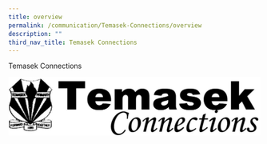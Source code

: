 ```yaml
---
title: overview
permalink: /communication/Temasek-Connections/overview
description: ""
third_nav_title: Temasek Connections
---
```

Temasek Connections

![](/images/tc1.png)